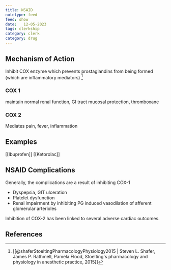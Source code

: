 ```yaml
---
title: NSAID
notetype: feed
feed: show
date:   12-05-2023
tags: clerkship 
category: clerk
category: drug
---
```


## Mechanism of Action
Inhibit COX enzyme which prevents prostaglandins from being formed (which are inflammatory mediators) [^1]

### COX 1
maintain normal renal function, GI tract mucosal protection, thromboxane
### COX 2
Mediates pain, fever, inflammation

## Examples
[[Ibuprofen]]
[[Ketorolac]]
## NSAID Complications
Generally, the complications are a result of inhibiting COX-1
- Dyspepsia, GIT ulceration
- Platelet dysfunction
- Renal impairment by inhibiting PG induced vasodilation of afferent glomerular arterioles

Inhibition of COX-2 has been linked to several adverse cardiac outcomes.

## References
[^1]: [[@shaferStoeltingPharmacologyPhysiology2015 | Steven L. Shafer, James P. Rathmell, Pamela Flood, Stoelting's pharmacology and physiology in anesthetic practice, 2015]]
[^2]:
[^3]:
[^4]: